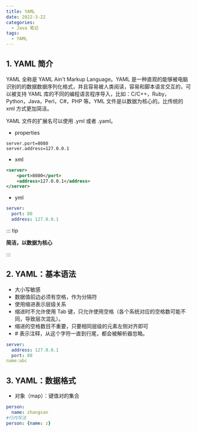 ```yaml
---
title: YAML
date: 2022-3-22
categories:
  - Java 笔记
tags:
  - YAML
---
```


## 1. YAML 简介

YAML 全称是 YAML Ain't Markup Language。YAML 是一种直观的能够被电脑识别的的数据数据序列化格式，并且容易被人类阅读，容易和脚本语言交互的，可以被支持 YAML 库的不同的编程语言程序导入，比如：C/C++，Ruby，Python，Java，Perl，C#，PHP 等。YML 文件是以数据为核心的。比传统的 xml 方式更加简洁。

YAML 文件的扩展名可以使用 .yml 或者 .yaml。

- properties

```properties
server.port=8080
server.address=127.0.0.1
```

- xml

```xml
<server>
	<port>8080</port>
    <address>127.0.0.1</address>
</server>
```

- yml

```yaml
server:
  port: 80
  address: 127.0.0.1
```

::: tip

**简洁，以数据为核心**

:::

## 2. YAML：基本语法

- 大小写敏感
- 数据值前边必须有空格，作为分隔符
- 使用缩进表示层级关系
- 缩进时不允许使用 Tab 键，只允许使用空格（各个系统对应的空格数可能不同，导致层次混乱）。
- 缩进的空格数目不重要，只要相同层级的元素左侧对齐即可
- \# 表示注释，从这个字符一直到行尾，都会被解析器忽略。

```yaml
server:
  address: 127.0.0.1
  port: 80
name:abc
```

## 3. YAML：数据格式

- 对象（map）：键值对的集合

```yaml
person:
  name: zhangsan
#行内写法
person: {name: z}
```
